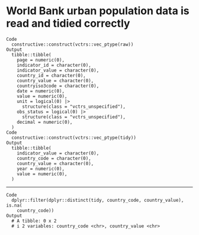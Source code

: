 # World Bank urban population data is read and tidied correctly

    Code
      constructive::construct(vctrs::vec_ptype(raw))
    Output
      tibble::tibble(
        page = numeric(0),
        indicator_id = character(0),
        indicator_value = character(0),
        country_id = character(0),
        country_value = character(0),
        countryiso3code = character(0),
        date = numeric(0),
        value = numeric(0),
        unit = logical(0) |>
          structure(class = "vctrs_unspecified"),
        obs_status = logical(0) |>
          structure(class = "vctrs_unspecified"),
        decimal = numeric(0),
      )
    Code
      constructive::construct(vctrs::vec_ptype(tidy))
    Output
      tibble::tibble(
        indicator_value = character(0),
        country_code = character(0),
        country_value = character(0),
        year = numeric(0),
        value = numeric(0),
      )

---

    Code
      dplyr::filter(dplyr::distinct(tidy, country_code, country_value), is.na(
        country_code))
    Output
      # A tibble: 0 x 2
      # i 2 variables: country_code <chr>, country_value <chr>

